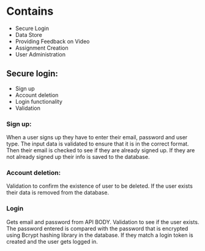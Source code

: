 # Contains
- Secure Login
- Data Store
- Providing Feedback on Video
- Assignment Creation
- User Administration

## Secure login:
- Sign up
- Account deletion
- Login functionality
- Validation

### Sign up:
When a user signs up they have to enter their email, password and user type. The input data is validated to ensure that it is in the correct format. Then their email is checked to see if they are already signed up. If they are not already signed up their info is saved to the database.

### Account deletion:
Validation to confirm the existence of user to be deleted. If the user exists their data is removed from the database.

### Login
Gets email and password from API BODY. Validation to see if the user exists. The password entered is compared with the password that is encrypted using Bcrypt hashing library in the database. If they match a login token is created and the user gets logged in.


